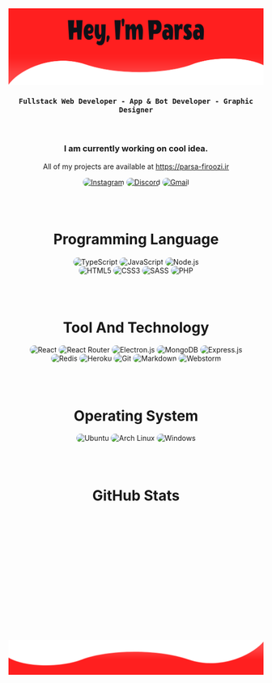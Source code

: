 <img src="https://github.com/im-parsa/im-parsa/raw/main/hero.png" alt="Hero image">

<div align="center">
    <h4 align="center"><samp> Fullstack Web Developer - App & Bot Developer - Graphic Designer </samp></h4>
</div>

<br>

<h3 align="center">
   I am currently working on cool idea.
</h3>

<p align="center">
    All of my projects are available at <a href="https://parsa-firoozi.ir" target="_follow" title="parsa firoozi">https://parsa-firoozi.ir</a>
</p>

<p align="center">
    <a href="https://instagram.com/hello_im_parsa"><img src="https://img.shields.io/badge/Instagram-171717?style=for-the-badge&logo=instagram&logoColor=e92e2e" style="border-radius:15px" alt="Instagram"></a>
    <a href="https://discord.com/invite/RUrks4JqW6"><img src="https://img.shields.io/badge/Discord-171717?style=for-the-badge&logo=discord&logoColor=e92e2e" style="border-radius:15px" alt="Discord"></a>
    <a href="mailto:parsa.hastam20@gmail.com"><img src="https://img.shields.io/badge/Gmail-171717?style=for-the-badge&logo=gmail&logoColor=e92e2e" alt="Gmail" style="border-radius:15px"></a>
</p>

<br><br>

<h1 align="center">
    Programming Language
</h1>

<div align="center">
    <img src="https://img.shields.io/badge/TypeScript-171717?style=for-the-badge&logo=typescript&logoColor=e92e2e" alt="TypeScript" style="border-radius:15px"/>
    <img src="https://img.shields.io/badge/JavaScript-171717?style=for-the-badge&logo=javascript&logoColor=e92e2e" alt="JavaScript" style="border-radius:15px"/>
    <img src="https://img.shields.io/badge/Node.js-171717?style=for-the-badge&logo=node.js&logoColor=e92e2e" alt="Node.js" style="border-radius:15px"/>
    <br/>
    <img src="https://img.shields.io/badge/HTML5-171717?style=for-the-badge&logo=html5&logoColor=e92e2e" alt="HTML5" style="border-radius:15px"/>
    <img src="https://img.shields.io/badge/CSS3-171717?style=for-the-badge&logo=css3&logoColor=e92e2e" alt="CSS3" style="border-radius:15px"/>
    <img src="https://img.shields.io/badge/Sass-171717?style=for-the-badge&logo=sass&logoColor=e92e2e" alt="SASS" style="border-radius:15px"/>
    <img src="https://img.shields.io/badge/PHP-171717?style=for-the-badge&logo=php&logoColor=e92e2e" alt="PHP" style="border-radius:15px"/>
</div>

<br><br>

<h1 align="center">
    Tool And Technology
</h1>

<div align="center">
    <img src="https://img.shields.io/badge/React-171717?style=for-the-badge&logo=react&logoColor=e92e2e" alt="React"  style="border-radius:15px"/>
    <img src="https://img.shields.io/badge/React_Router-171717?style=for-the-badge&logo=react-router&logoColor=e92e2e" alt="React Router" style="border-radius:15px"/>
    <img src="https://img.shields.io/badge/Electron.js-171717.svg?style=for-the-badge&logo=electron&logoColor=e92e2e" alt="Electron.js" style="border-radius:15px"/>
    <img src="https://img.shields.io/badge/MongoDB-171717?style=for-the-badge&logo=mongodb&logoColor=e92e2e" alt="MongoDB" style="border-radius:15px"/>
    <img src="https://img.shields.io/badge/Express.js-171717.svg?style=for-the-badge&logo=express&logoColor=e92e2e" alt="Express.js" style="border-radius:15px"/> 
    <br/>
    <img src="https://img.shields.io/badge/Redis-171717.svg?style=for-the-badge&logo=redis&logoColor=e92e2e" alt="Redis" style="border-radius:15px"/>
    <img src="https://img.shields.io/badge/Heroku-171717?style=for-the-badge&logo=heroku&logoColor=e92e2e" alt="Heroku" style="border-radius:15px"/>
    <img src="https://img.shields.io/badge/git-171717.svg?style=for-the-badge&logo=git&logoColor=e92e2e" alt="Git" style="border-radius:15px"/>
    <img src="https://img.shields.io/badge/Markdown-171717?style=for-the-badge&logo=markdown&logoColor=e92e2e" alt="Markdown" style="border-radius:15px"/>
    <img src="https://img.shields.io/badge/Webstorm-171717.svg?&style=for-the-badge&logo=webstorm&logoColor=e92e2e" alt="Webstorm" style="border-radius:15px"/>
</div>

<br><br>

<h1 align="center">
    Operating System
</h1>

<p align="center">
  <img src="https://img.shields.io/badge/Ubuntu-171717?style=for-the-badge&logo=ubuntu&logoColor=e92e2e" alt="Ubuntu"  style="border-radius:15px"/>
  <img src="https://img.shields.io/badge/Arch_Linux-171717?style=for-the-badge&logo=arch-linux&logoColor=e92e2e" alt="Arch Linux"  style="border-radius:15px"/>
  <img src="https://img.shields.io/badge/Windows-171717?style=for-the-badge&logo=windows&logoColor=e92e2e" alt="Windows"  style="border-radius:15px"/>
</p>

<br><br>

<h1 align="center">
    GitHub Stats
</h1>

<div align="center">
    <img align="center" src="https://github-profile-trophy.vercel.app/?username=im-parsa&theme=react&hide_border=true&bg_color=171717&title_color=e92e2e&icon_color=e92e2e"  alt=""/>
</div>
<br/>

<div align="center">
    <img align="center" src="https://github-readme-stats.vercel.app/api/top-langs/?username=im-parsa&langs_count=10&layout=compact&theme=react&hide_border=true&bg_color=171717&title_color=e92e2e&icon_color=e92e2e"  alt=""/>
</div>
<br/>

<div align="center">
    <img align="center" src="https://github-readme-stats.vercel.app/api?username=im-parsa&theme=gruvbox_duo&show_icons=true&include_all_commits=true&count_private=true&theme=react&hide_border=true&bg_color=171717&title_color=e92e2e&icon_color=e92e2e"  alt=""/>
</div>

<br/>

<div align="center">
    <img align="center" src="https://github-readme-streak-stats.herokuapp.com/?user=im-parsa&theme=gruvbox_duo&background=171717&hide_border=true&ring=e92e2e&currStreakLabel=e92e2e&sideNums=F84C4C&currStreakNum=ff7979&sideLabels=e92e2e"  alt=""/>
</div>

<br/>

<div align="center"> 
    <img align="center" src="https://activity-graph.herokuapp.com/graph?username=im-parsa&custom_title=im-parsa's%20Contribution%20Graph&bg_color=171717&color=e92e2e&line=FFFFFF&point=e92e2e&hide_border=F84C4C"  alt=""/>     </a>
</div>

<br/><br/>

<div align="center"> 
    <img align="center" src="https://discord.c99.nl/widget/theme-1/488958506280550402.png" alt=""/>
</div>

<br/>

<img src="https://github.com/im-parsa/im-parsa/raw/main/footer.png" alt="Footer image">
